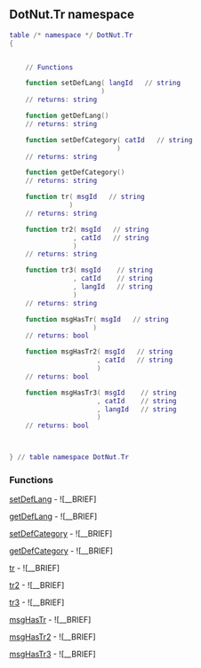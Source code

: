## DotNut.Tr namespace
```lua
table /* namespace */ DotNut.Tr
{


    // Functions

    function setDefLang( langId   // string
                       )
    // returns: string

    function getDefLang()
    // returns: string

    function setDefCategory( catId   // string
                           )
    // returns: string

    function getDefCategory()
    // returns: string

    function tr( msgId   // string
               )
    // returns: string

    function tr2( msgId   // string
                , catId   // string
                )
    // returns: string

    function tr3( msgId    // string
                , catId    // string
                , langId   // string
                )
    // returns: string

    function msgHasTr( msgId   // string
                     )
    // returns: bool

    function msgHasTr2( msgId   // string
                      , catId   // string
                      )
    // returns: bool

    function msgHasTr3( msgId    // string
                      , catId    // string
                      , langId   // string
                      )
    // returns: bool



} // table namespace DotNut.Tr
```


### Functions


[setDefLang](../DotNut/Tr/setDefLang.md) - ![__BRIEF]


[getDefLang](../DotNut/Tr/getDefLang.md) - ![__BRIEF]


[setDefCategory](../DotNut/Tr/setDefCategory.md) - ![__BRIEF]


[getDefCategory](../DotNut/Tr/getDefCategory.md) - ![__BRIEF]


[tr](../DotNut/Tr/tr.md) - ![__BRIEF]


[tr2](../DotNut/Tr/tr2.md) - ![__BRIEF]


[tr3](../DotNut/Tr/tr3.md) - ![__BRIEF]


[msgHasTr](../DotNut/Tr/msgHasTr.md) - ![__BRIEF]


[msgHasTr2](../DotNut/Tr/msgHasTr2.md) - ![__BRIEF]


[msgHasTr3](../DotNut/Tr/msgHasTr3.md) - ![__BRIEF]

